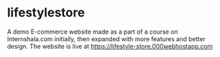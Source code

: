 # lifestylestore
A demo E-commerce website made as a part of a course on Internshala.com initially, then expanded with more features and better design.
The website is live at https://lifestyle-store.000webhostapp.com 
